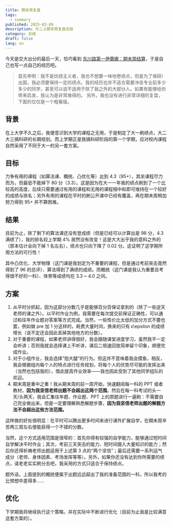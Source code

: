 ```yaml
---
title: 期末周复盘
tags:
  - summary
published: 2025-02-09
description: 大二上期末周复盘总结
category: 总结
draft: false
lang: en
---
```


今天是交大出分的最后一天，恰巧看到 [东川路第一伊蕾娜：期末周结算](https://zhuanlan.zhihu.com/p/20104154644)，于是自己也写一点自己的经历吧。

> 首先申明：我不是优绩主义者，我也不想要一味地卷绩点，但是为了保研/出国，我必须要保持一定的绩点。我的经历也并不适合需要冲击专业前多少多少的同学，甚至可以说不适用于除了我之外的大部分人。如果有能够给你带来启发，我认为是非常难得的。
> 另外，我也没有进行非常详细的复盘，下面的仅仅是一个粗看版。

## 背景

在上大学不久之后，我便意识到大学的课程之无用，于是制定了大一刷绩点，大二大三搞科研的长期规划。而上学期正是我搞科研阶段的第一个学期，应对校内课程自然采用了不同于大一的另一套方案。

## 目标

力争有用的课程（如算法课、概统、凸优化等）达到 4.3（95+），其余课程尽力而为，但最低不能掉下 80 分（3.3）。这是因为在大一一年我的绩点刷到了一个比较高的高度，后续只需要通过有用的课程和无用的课程相中和即可维持在一个较好的成绩与排名；另外有用的课程在平时的刷公开课中已经有覆盖，再在期末周稍加努力得到 95+ 并不算困难。

## 结果

目前为止，除了剩下的算法课还没有登成绩（但是已经可以计算出是 98 分，4.3 满绩了），我的排名较上学期 4% 居然没有改变！这是大大出乎我的意料之外的（原本估计会向下掉 1 名左右），绩点也只向下降了 0.02 分。这证明了这学期所用方法的可行性！

其中凸优化、大学物理（这门课是我划定为不重要的课程，但是通过考前突击竟然得到了 96 的总评）、算法得到了满绩的成绩。而概统（这门课是我认为重要且考得很不好的一科）、体育等成绩均在 3.3 ~ 4.0 之间。

## 方案

1. 从平时分抓起，因为这部分分数几乎是能够百分百保证拿到的（除了一些逆天老师的课之外）。以平时作业为例，我需要在每次提交前保证正确性，可以通过和往年作业题对答案等方式完成。当然，一些性价比太低的加分方式不要也罢，例如做 pre 加 1 分这样的，耗费大量时间，换来的只有 $\epsilon$\\epsilon 的成绩增长（说不定还会因此丢掉其他地方的分数）。
2. 对于重要的课程，如果老师讲得很好，我会跟随课堂进度学习，虽然我不一定会听讲；否则我就会选择课上不听讲，课后二倍速回放简单留个印象，顺便完成作业。
3. 对于小组作业，我会选择“抱大腿”的行为。但这并不意味着我会摸鱼，相反，我会根据组内每个人的特点进行任务规划，将每个人的优势尽可能的发挥出来（当然也包括我的），借此提高作业效率——我也因此受到了其他同学组队的欢迎。
4. 期末周是重中之重！我从期末周的前一周开始，快速翻阅每一科的 PPT 或者教材，**因为我坚信老师出题不会超出这两个范围**。然后在每一科考试的头一天/头两天，我会汇集往年题、作业题、PPT 上的原题进行一遍刷：不需要自己完全做出来，但是一定要理解熟悉解题步骤，**因为我坚信老师出题的解题方法不会超出这些方法范围。**

这样做的好处很明显：在平时可以腾出更多时间来进行课外扩展自学，在期末周辛苦两三周左右便能获得一个不错的分数。

当然，这个方式适用范围是很窄的：首先你得有较强的自学能力，能够通过短时间自学解决平时作业；其次，考前三天突击的能力、短时间摄入大量知识的能力；然后你还得祈祷老师出题适用于上述第 3 点的“两个坚信”；最后还需要一系列运气成分（老师、身体因素、考场发挥等等）。另外，如果你还没有达到你所需要的绩点，请老老实实刷分去吧，我采用的方式只适合于保持绩点。

题外话，上面提到的概统便属于出题远远超出了我的准备范围的一科，所以我考的比预想中差得多……

## 优化

下学期我将继续执行这个策略，并在实际中不断进行优化（目前为止我是比较满意这套方案的）。
